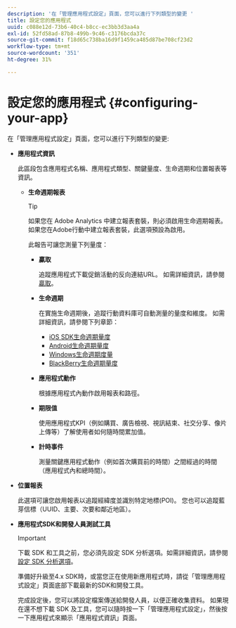 ```yaml
---
description: '在「管理應用程式設定」頁面，您可以進行下列類型的變更 '
title: 設定您的應用程式
uuid: c088e12d-73b6-40c4-b8cc-ec3bb3d3aa4a
exl-id: 52fd58ad-87b8-499b-9c46-c3176bcda37c
source-git-commit: f18d65c738ba16d9f1459ca485d87be708cf23d2
workflow-type: tm+mt
source-wordcount: '351'
ht-degree: 31%

---
```


# 設定您的應用程式 {#configuring-your-app}

在「管理應用程式設定」頁面，您可以進行下列類型的變更:

* **應用程式資訊**

   此區段包含應用程式名稱、應用程式類型、關鍵量度、生命週期和位置報表等資訊。

   * **生命週期報表**

      >[!TIP]
      >
      >如果您在 Adobe Analytics 中建立報表套裝，則必須啟用生命週期報表。如果您在Adobe行動中建立報表套裝，此選項預設為啟用。

      此報告可讓您測量下列量度：

      * **贏取**

         追蹤應用程式下載促銷活動的反向連結URL。 如需詳細資訊，請參閱[贏取](/help/using/acquisition-main/acquisition-main.md)。

      * **生命週期**

         在實施生命週期後，追蹤行動資料庫可自動測量的量度和維度。 如需詳細資訊，請參閱下列章節：

         * [iOS SDK生命週期量度](/help/ios/metrics.md)
         * [Android生命週期量度](/help/android/metrics.md)
         * [Windows生命週期度量](/help/universal-windows/metrics.md)
         * [BlackBerry生命週期量度](/help/blackberry/metrics.md)
      * **應用程式動作**

         根據應用程式內動作啟用報表和路徑。

      * **期限值**

         使用應用程式KPI（例如購買、廣告檢視、視訊結束、社交分享、像片上傳等）了解使用者如何隨時間累加值。

      * **計時事件**

         測量關鍵應用程式動作（例如首次購買前的時間）之間經過的時間（應用程式內和總時間）。


* **位置報表**

   此選項可讓您啟用報表以追蹤經緯度並識別特定地標(POI)。 您也可以追蹤藍芽信標（UUID、主要、次要和鄰近地區）。

* **應用程式SDK和開發人員測試工具**

   >[!IMPORTANT]
   >
   >下載 SDK 和工具之前，您必須先設定 SDK 分析選項。如需詳細資訊，請參閱[設定 SDK 分析選項](/help/using/c-manage-app-settings/c-mob-confg-app/t-config-analytics/t-config-analytics.md)。

   準備好升級至4.x SDK時，或當您正在使用新應用程式時，請從「管理應用程式設定」頁面底部下載最新的SDK和開發工具。

   完成設定後，您可以將設定檔案傳送給開發人員，以便正確收集資料。 如果現在還不想下載 SDK 及工具，您可以隨時按一下「管理應用程式設定」，然後按一下應用程式來顯示「應用程式資訊」頁面。

